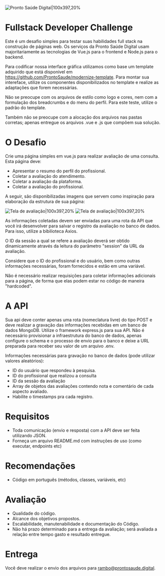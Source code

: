 ![Pronto Saúde Digital|100x397,20%](https://i.imgur.com/ufUaJO5.png)

# Fullstack Developer Challenge
Este é um desafio simples para testar suas habilidades full stack na construção de páginas web.
Os serviços da Pronto Saúde Digital usam majoritariamente as tecnologias de Vue.js para o frontend e Node.js para o backend.

Para codificar nossa interface gráfica utilizamos como base um template adquirido que está disponível em https://github.com/ProntoSaude/modernize-template. Para montar sua intereface, utilize os componentes disponibilizados no template e realize as adaptações que forem necessárias.

Não se preocupe com os arquivos de estilo como logo e cores, nem com a formulação dos breadcrumbs e do menu do perfil. Para este teste, utilize o padrão do template.

Também não se preocupe com a alocação dos arquivos nas pastas corretas; apenas entregue os arquivos .vue e .js que compõem sua solução.

# O Desafio
Crie uma página simples em vue.js para realizar avaliação de uma consulta. Esta página deve:
- Apresentar o resumo do perfil do profissional.
- Coletar a avaliação do atendimento.
- Coletar a avaliação da plataforma.
- Coletar a avaliação do profissional.

A seguir, são disponibilizadas imagens que servem como inspiração para elaboração da estrutura de sua página:

![Tela de avaliação|100x397,20%](https://i.imgur.com/B8ghWnF.png)
![Tela de avaliação|100x397,20%](https://i.imgur.com/X7eHCpM.png)

As informações coletadas devem ser enviadas para uma rota da API que você irá desenvolver para salvar o registro da avaliação no banco de dados. Para isso, utilize a bibilioteca Axios. 

O ID da sessão a qual se refere a avaliação deverá ser obtido dinamicamente através da leitura do parâmetro "session" da URL da avaliação.

Considere que o ID do profissional e do usuário, bem como outras informações necessárias, foram fornecidos e estão em uma variável.

Não é necessário realizar requisições para coletar informações adicionais para a página, de forma que elas podem estar no código de maneira "hardcoded".

# A API

Sua api deve conter apenas uma rota (nomeclatura livre) do tipo POST e deve realizar a gravação das informações recebidas em um banco de dados MongoDB. Utilize o framework express.js para sua API. Não é necessário provisionar a infraestrutura do banco de dados, apenas configure o schema e o processo de envio para o banco e deixe a URL preparada para receber seu valor de um arquivo .env.

Informações necessárias para gravação no banco de dados (pode utilizar valores aleatórios):

- ID do usuário que respondeu à pesquisa.
- ID do profissional que realizou a consulta
- ID da sessão da avaliação
- Array de objetos das avaliações contendo nota e comentário de cada aspecto avaliado.
- Habilite o timestamps pra cada registro.

# Requisitos
- Toda comunicação (envio e resposta) com a API deve ser feita utilizando JSON.
- Forneça um arquivo README.md com instruções de uso (como executar, endpoints etc)

# Recomendações
- Código em português (métodos, classes, variáveis, etc)

# Avaliação
- Qualidade do código.
- Alcance dos objetivos propostos.
- Escalabilidade, manutenabilidade e documentação do Código.
- Não há prazo determinado para a entrega da avaliação; será avaliada a relação entre tempo gasto e resultado entregue.

# Entrega
Você deve realizar o envio dos arquivos para rambo@prontosaude.digital.

